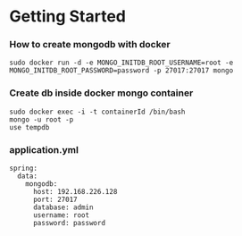 # Getting Started

### How to create mongodb with docker

```
sudo docker run -d -e MONGO_INITDB_ROOT_USERNAME=root -e MONGO_INITDB_ROOT_PASSWORD=password -p 27017:27017 mongo
```

### Create db inside docker mongo container
```
sudo docker exec -i -t containerId /bin/bash
mongo -u root -p
use tempdb
```

### application.yml

```
spring:
  data:
    mongodb:
      host: 192.168.226.128
      port: 27017
      database: admin
      username: root
      password: password

```